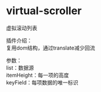 # virtual-scroller
虚拟滚动列表

插件介绍：</br>
复用dom结构，通过translate减少回流

参数：</br>
list：数据源</br>
itemHeight：每一项的高度</br>
keyField：每项数据的唯一标识</br>
